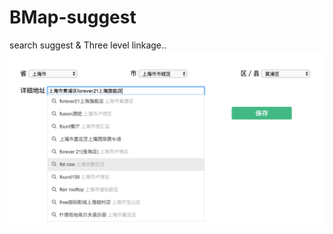 # BMap-suggest
search suggest &amp; Three level linkage..
![](https://github.com/Nunchakus888/BMap-suggest/blob/master/src/img/suggest.png)
